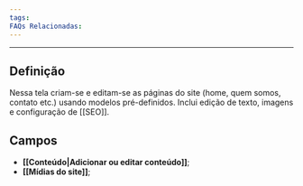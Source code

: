 ```yaml
---
tags:
FAQs Relacionadas:
---
```

---
## Definição

Nessa tela criam-se e editam-se as páginas do site (home, quem somos, contato etc.) usando modelos pré-definidos. Inclui edição de texto, imagens e configuração de [[SEO]].

## Campos

- **[[Conteúdo|Adicionar ou editar conteúdo]]**;
- **[[Mídias do site]]**;